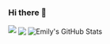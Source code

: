 ### Hi there 👋

<!--
**ef1301/ef1301** is a ✨ _special_ ✨ repository because its `README.md` (this file) appears on your GitHub profile.

Here are some ideas to get you started:

- 🔭 I’m currently working on ...
- 🌱 I’m currently learning ...
- 👯 I’m looking to collaborate on ...
- 🤔 I’m looking for help with ...
- 💬 Ask me about ...
- 📫 How to reach me: ...
- 😄 Pronouns: ...
- ⚡ Fun fact: ...
-->

<img src="https://i.pinimg.com/originals/24/69/dc/2469dc167b689508905f1e908d9d5395.gif">

<img align="center" src="https://github-readme-stats.vercel.app/api/top-langs/?username=ef1301&title_color=ffffff&text_color=c9cacc&icon_color=2bbc8a&bg_color=1d1f21&langs_count=3">
<img align="center" src="https://camo.githubusercontent.com/9f644cc8deefc02989dd0e43f2219d2355212ba8a8aa8a01d9846ed2766f240e/68747470733a2f2f6769746875622d726561646d652d73746174732e76657263656c2e6170702f6170693f757365726e616d653d4d617274696e4865696e7a2673686f775f69636f6e733d74727565266c696e655f6865696768743d323726636f756e745f707269766174653d74727565267469746c655f636f6c6f723d66666666666626746578745f636f6c6f723d6339636163632669636f6e5f636f6c6f723d3262626338612662675f636f6c6f723d316431663231" alt="Emily's GitHub Stats" data-canonical-src="https://github-readme-stats.vercel.app/api?username=ef1301&amp;show_icons=true&amp;line_height=27&amp;count_private=true&amp;title_color=ffffff&amp;text_color=c9cacc&amp;icon_color=2bbc8a&amp;bg_color=1d1f21" style="max-width:100%;">
